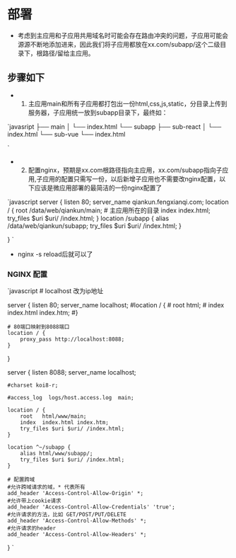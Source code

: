 
# 部署

* 考虑到主应用和子应用共用域名时可能会存在路由冲突的问题，子应用可能会源源不断地添加进来，因此我们将子应用都放在xx.com/subapp/这个二级目录下，根路径/留给主应用。

## 步骤如下

* 1. 主应用main和所有子应用都打包出一份html,css,js,static，分目录上传到服务器，子应用统一放到subapp目录下，最终如：

`javasript
├── main
│   └── index.html
└── subapp
    ├── sub-react
    │   └── index.html
    └── sub-vue
        └── index.html

`

* 2. 配置nginx，预期是xx.com根路径指向主应用，xx.com/subapp指向子应用,子应用的配置只需写一份，以后新增子应用也不需要改nginx配置，以下应该是微应用部署的最简洁的一份nginx配置了

`javascript
server {
    listen       80;
    server_name qiankun.fengxianqi.com;
    location / {
      root   /data/web/qiankun/main;  # 主应用所在的目录
      index index.html;
      try_files $uri $uri/ /index.html;
    }
    location /subapp {
      alias /data/web/qiankun/subapp;
      try_files $uri $uri/ /index.html;
    }

}
`

* nginx -s reload后就可以了

### NGINX 配置

`javascript
    # localhost 改为ip地址

server {
    listen      80;
    server_name localhost;
    #location / {
    #    root   html;
    #    index  index.html index.htm;
    #}

    # 80端口映射到8088端口
    location / {
        proxy_pass http://localhost:8088;
    }
}

server {
    listen       8088;
    server_name  localhost;

    #charset koi8-r;

    #access_log  logs/host.access.log  main;

    location / {
        root   html/www/main;
        index  index.html index.htm;
        try_files $uri $uri/ /index.html;
    }

    location ^~/subapp {
        alias html/www/subapp/;
        try_files $uri $uri/ /index.html;
    }

    # 配置跨域
    #允许跨域请求的域，* 代表所有
    add_header 'Access-Control-Allow-Origin' *;
    #允许带上cookie请求
    add_header 'Access-Control-Allow-Credentials' 'true';
    #允许请求的方法，比如 GET/POST/PUT/DELETE
    add_header 'Access-Control-Allow-Methods' *;
    #允许请求的header
    add_header 'Access-Control-Allow-Headers' *;
}
`
